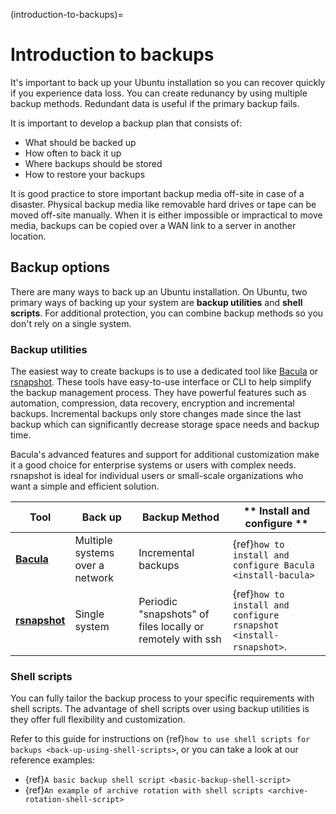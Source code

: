 (introduction-to-backups)=
# Introduction to backups

It's important to back up your Ubuntu installation so you can recover quickly if you experience data loss. You can create redunancy by using multiple backup methods. Redundant data is useful if the primary backup fails. 

It is important to develop a backup plan that consists of:

* What should be backed up
* How often to back it up
* Where backups should be stored
* How to restore your backups

It is good practice to store important backup media off-site in case of a disaster. Physical backup media like removable hard drives or tape can be moved off-site manually. When it is either impossible or impractical to move media, backups can be copied over a WAN link to a server in another location.

## Backup options

There are many ways to back up an Ubuntu installation. On Ubuntu, two primary ways of backing up your system are **backup utilities** and **shell scripts**. For additional protection, you can combine backup methods so you don't rely on a single system.

### Backup utilities

The easiest way to create backups is to use a dedicated tool like [Bacula](http://www.bacula.org/) or [rsnapshot](https://rsnapshot.org/). These tools have easy-to-use interface or CLI to help simplify the backup management process. They have powerful features such as automation, compression, data recovery, encryption and incremental backups. Incremental backups only store changes made since the last backup which can significantly decrease storage space needs and backup time. 

Bacula's advanced features and support for additional customization make it a good choice for enterprise systems or users with complex needs. rsnapshot is ideal for individual users or small-scale organizations who want a simple and efficient solution. 

| **Tool** | **Back up** | **Backup Method** | ** Install and configure ** |
|------|--------|---------------|----------------|
|**[Bacula](http://www.bacula.org/)**| Multiple systems over a network | Incremental backups | {ref}`how to install and configure Bacula <install-bacula>` |
|**[rsnapshot](https://rsnapshot.org/)**| Single system | Periodic "snapshots" of files locally or remotely with ssh | {ref}`how to install and configure rsnapshot <install-rsnapshot>`. |


### Shell scripts

You can fully tailor the backup process to your specific requirements with shell scripts. The advantage of shell scripts over using backup utilities is they offer full flexibility and customization. 

Refer to this guide for instructions on {ref}`how to use shell scripts for backups <back-up-using-shell-scripts>`, or you can take a look at our reference examples:
  * {ref}`A basic backup shell script <basic-backup-shell-script>`
  * {ref}`An example of archive rotation with shell scripts <archive-rotation-shell-script>`
